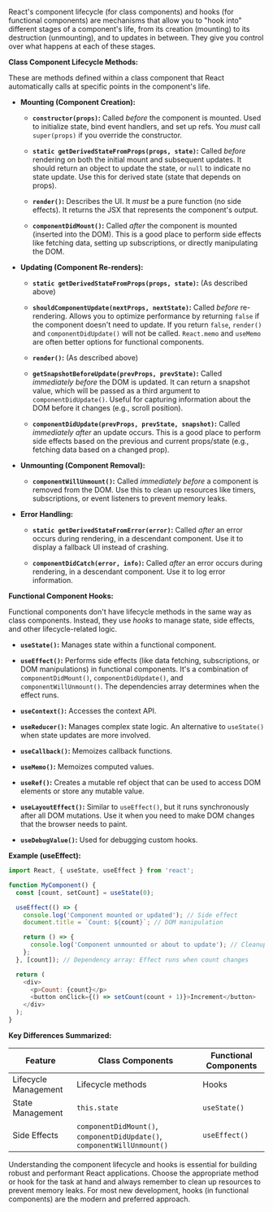 

React's component lifecycle (for class components) and hooks (for functional components) are mechanisms that allow you to "hook into" different stages of a component's life, from its creation (mounting) to its destruction (unmounting), and to updates in between.  They give you control over what happens at each of these stages.

**Class Component Lifecycle Methods:**

These are methods defined within a class component that React automatically calls at specific points in the component's life.

* **Mounting (Component Creation):**

    * **`constructor(props)`:** Called *before* the component is mounted.  Used to initialize state, bind event handlers, and set up refs.  You *must* call `super(props)` if you override the constructor.

    * **`static getDerivedStateFromProps(props, state)`:** Called *before* rendering on both the initial mount and subsequent updates.  It should return an object to update the state, or `null` to indicate no state update.  Use this for derived state (state that depends on props).

    * **`render()`:**  Describes the UI.  It *must* be a pure function (no side effects).  It returns the JSX that represents the component's output.

    * **`componentDidMount()`:** Called *after* the component is mounted (inserted into the DOM).  This is a good place to perform side effects like fetching data, setting up subscriptions, or directly manipulating the DOM.

* **Updating (Component Re-renders):**

    * **`static getDerivedStateFromProps(props, state)`:** (As described above)

    * **`shouldComponentUpdate(nextProps, nextState)`:** Called *before* re-rendering.  Allows you to optimize performance by returning `false` if the component doesn't need to update.  If you return `false`, `render()` and `componentDidUpdate()` will not be called.  `React.memo` and `useMemo` are often better options for functional components.

    * **`render()`:** (As described above)

    * **`getSnapshotBeforeUpdate(prevProps, prevState)`:** Called *immediately before* the DOM is updated.  It can return a snapshot value, which will be passed as a third argument to `componentDidUpdate()`.  Useful for capturing information about the DOM before it changes (e.g., scroll position).

    * **`componentDidUpdate(prevProps, prevState, snapshot)`:** Called *immediately after* an update occurs.  This is a good place to perform side effects based on the previous and current props/state (e.g., fetching data based on a changed prop).

* **Unmounting (Component Removal):**

    * **`componentWillUnmount()`:** Called *immediately before* a component is removed from the DOM.  Use this to clean up resources like timers, subscriptions, or event listeners to prevent memory leaks.

* **Error Handling:**

    * **`static getDerivedStateFromError(error)`:** Called *after* an error occurs during rendering, in a descendant component.  Use it to display a fallback UI instead of crashing.

    * **`componentDidCatch(error, info)`:** Called *after* an error occurs during rendering, in a descendant component.  Use it to log error information.

**Functional Component Hooks:**

Functional components don't have lifecycle methods in the same way as class components. Instead, they use *hooks* to manage state, side effects, and other lifecycle-related logic.

* **`useState()`:**  Manages state within a functional component.

* **`useEffect()`:**  Performs side effects (like data fetching, subscriptions, or DOM manipulations) in functional components.  It's a combination of `componentDidMount()`, `componentDidUpdate()`, and `componentWillUnmount()`. The dependencies array determines when the effect runs.

* **`useContext()`:**  Accesses the context API.

* **`useReducer()`:**  Manages complex state logic.  An alternative to `useState()` when state updates are more involved.

* **`useCallback()`:**  Memoizes callback functions.

* **`useMemo()`:**  Memoizes computed values.

* **`useRef()`:**  Creates a mutable ref object that can be used to access DOM elements or store any mutable value.

* **`useLayoutEffect()`:**  Similar to `useEffect()`, but it runs synchronously after all DOM mutations.  Use it when you need to make DOM changes that the browser needs to paint.

* **`useDebugValue()`:**  Used for debugging custom hooks.

**Example (useEffect):**

```javascript
import React, { useState, useEffect } from 'react';

function MyComponent() {
  const [count, setCount] = useState(0);

  useEffect(() => {
    console.log('Component mounted or updated'); // Side effect
    document.title = `Count: ${count}`; // DOM manipulation

    return () => {
      console.log('Component unmounted or about to update'); // Cleanup
    };
  }, [count]); // Dependency array: Effect runs when count changes

  return (
    <div>
      <p>Count: {count}</p>
      <button onClick={() => setCount(count + 1)}>Increment</button>
    </div>
  );
}
```

**Key Differences Summarized:**

| Feature | Class Components | Functional Components |
|---|---|---|
| Lifecycle Management | Lifecycle methods | Hooks |
| State Management | `this.state` | `useState()` |
| Side Effects | `componentDidMount()`, `componentDidUpdate()`, `componentWillUnmount()` | `useEffect()` |

Understanding the component lifecycle and hooks is essential for building robust and performant React applications.  Choose the appropriate method or hook for the task at hand and always remember to clean up resources to prevent memory leaks.  For most new development, hooks (in functional components) are the modern and preferred approach.

